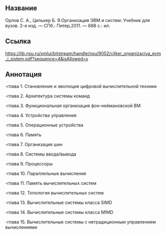 ## Название

Орлов С. А., Цилькер Б. Я.Организация ЭВМ и систем: Учебник для вузов. 2-е изд. — СПб.: Питер,2011. — 688 с.: ил.

## Ссылка
https://lib.nsu.ru/xmlui/bitstream/handle/nsu/9052/cilker_organizaciya_evm_i_sistem.pdf?sequence=4&isAllowed=y

## Аннотация
-глава 1. Становление и эволюция цифровой вычислительной техники

-глава 2. Архитектура системы команд

-глава 3. Функциональная организация фон-неймановской ВМ 

-глава 4. Устройства управления

-глава 5. Операционные устройства 

-глава 6. Память

-глава 7. Организация шин

-глава 8. Системы ввода/вывода

-глава 9. Процессоры

-глава 10. Параллельные вычисления

-глава 11. Память вычислительных систем

-глава 12. Топология вычислительных систем

-глава 13. Вычислительные системы класса SIMD

-глава 14. Вычислительные системы класса MIMD 

-глава 15. Вычислительные системы с нетрадиционным управлением вычислениями
